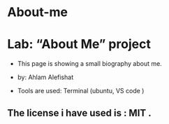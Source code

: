 # About-me
# Lab: “About Me” project
- This page is showing a small  biography about me.
-  by: Ahlam Alefishat

- Tools are used: Terminal (ubuntu, VS code )

## The license i have used is : MIT .